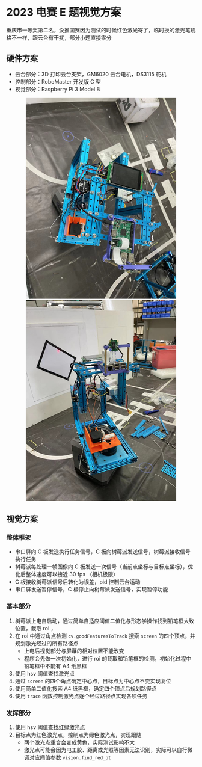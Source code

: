 # 2023 电赛 E 题视觉方案

重庆市一等奖第二名，没推国赛因为测试的时候红色激光寄了，临时换的激光笔规格不一样，跟云台有干扰，部分小题直接零分

## 硬件方案

- 云台部分：3D 打印云台支架，GM6020 云台电机，DS3115 舵机
- 控制部分：RoboMaster 开发版 C 型
- 视觉部分：Raspberry Pi 3 Model B

<center class="half">
    <img src="img/1.jpg" width="400">
    <img src="img/2.jpg" width="400">
</center>

## 视觉方案

### 整体框架

- 串口屏向 C 板发送执行任务信号，C 板向树莓派发送信号，树莓派接收信号执行任务
- 树莓派每处理一帧图像向 C 板发送一次信号（当前点坐标与目标点坐标），优化后整体速度可以接近 30 fps （相机极限）
- C 板接收树莓派信号后转化为误差，pid 控制云台运动
- 串口屏发送暂停信号，C 板停止向树莓派发送信号，实现暂停功能

### 基本部分

1. 树莓派上电自启动，通过简单自适应阈值二值化与形态学操作找到铅笔框大致位置，截取 roi ，
2. 在 roi 中通过角点检测 `cv.goodFeaturesToTrack` 搜索 `screen` 的四个顶点，并规划激光经过的所有路径点
   - 上电后视觉部分与屏幕的相对位置不能改变
   - 程序会先做一次初始化，进行 roi 的截取和铅笔框的检测，初始化过程中铅笔框中不能有 A4 纸黑框
3. 使用 hsv 阈值查找激光点
4. 通过 `screen` 的四个角点确定中心点，目标点为中心点不变实现复位
5. 使用简单二值化搜索 A4 纸黑框，确定四个顶点后规划路径点
6. 使用 `trace` 函数控制激光点逐个经过路径点实现各项任务

### 发挥部分

1. 使用 hsv 阈值查找红绿激光点
2. 目标点为红色激光点，控制点为绿色激光点，实现跟随
   - 两个激光点重合会变成黄色，实际测试影响不大
   - 激光点可能会因为电工胶、距离或光照等因素无法识别，实际可以自行微调对应阈值参数 `vision.find_red_pt`

